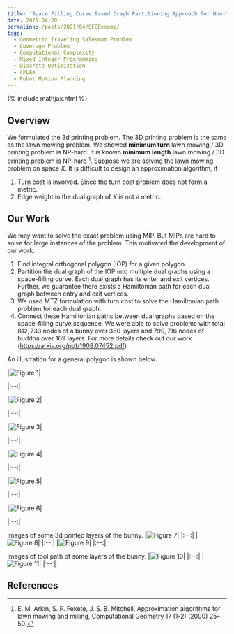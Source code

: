 ```yaml
---
title: 'Space Filling Curve Based Graph Partitioning Approach for Non-Metric Lawn Mowing And 3D Printing Problems'
date: 2021-04-20
permalink: /posts/2021/04/SFCDecomp/
tags:
  - Geometric Traveling Salesman Problem
  - Coverage Problem
  - Computational Complexity
  - Mixed Integer Programming
  - Discrete Optimization
  - CPLEX
  - Robot Motion Planning
---
```


{% include mathjax.html %}

## Overview ##

We formulated the 3d printing problem. The 3D printing problem is the same as the lawn mowing problem. We showed **minimum turn** lawn mowing / 3D printing  problem is NP-hard. It is known
**minimum length** lawn mowing / 3D printing  problem is NP-hard [^Ar2000]. Suppose we are solving the lawn mowing problem on space $X$. It is difficult to design an approximation algorithm,
if 
1. Turn cost is involved. Since the turn cost problem does not form a metric.
2. Edge weight in the dual graph of $X$ is not a metric.


 
## Our Work ##

We may want to solve the exact problem using MIP. But MIPs are hard to solve for large instances of the problem. This motivated the development of our work.
1. Find integral orthogonal polygon (IOP) for a given polygon.
2. Partition the dual graph of the IOP into multiple dual graphs using a space-filling curve. Each dual graph has its enter and exit vertices. Further, we guarantee there exists a 
Hamiltonian path for each dual graph between entry and exit vertices.  
3. We used MTZ formulation with turn cost to solve the Hamiltonian path problem for each dual graph.
4. Connect these Hamiltonian paths between dual graphs based on the space-filling curve sequence. 
We were able to solve problems with total $812,733$ nodes of a bunny over $360$ layers and $799,716$ nodes of buddha over $169$ layers. 
For more details check out our work (https://arxiv.org/pdf/1908.07452.pdf)

An illustration for a general polygon is shown below.
 
|![Figure 1]( https://pragup.github.io/images/SFCDecomp_Figure_1.png)|
 
|:--:| 

|![Figure 2]( https://pragup.github.io/images/SFCDecomp_Figure_2.png)| 

|:--:|

|![Figure 3]( https://pragup.github.io/images/SFCDecomp_Figure_3.png)| 

|:--:|

|![Figure 4]( https://pragup.github.io/images/SFCDecomp_Figure_4.png)| 

|:--:|

|![Figure 5]( https://pragup.github.io/images/SFCDecomp_Figure_5.png)| 

|:--:|

|![Figure 6]( https://pragup.github.io/images/SFCDecomp_Figure_6.png)| 

|:--:|

Images of some 3d printed layers of the bunny.
|![Figure 7]( https://pragup.github.io/images/SFCDecomp_Figure_7.png)| 
|:--:| 
|![Figure 8]( https://pragup.github.io/images/SFCDecomp_Figure_9.png)| 
|:--:|
|![Figure 9]( https://pragup.github.io/images/SFCDecomp_Figure_10.png)| 
|:--:|

Images of tool path of some layers of the bunny. 
|![Figure 10]( https://pragup.github.io/images/SFCDecomp_Figure_8.png)| 
|:--:|
|![Figure 11]( https://pragup.github.io/images/SFCDecomp_Figure_12.png)| 
|:--:|  


## References ##

[^Ar2000]: E. M. Arkin, S. P. Fekete, J. S. B. Mitchell, Approximation algorithms for lawn mowing and milling, Computational Geometry 17 (1-2) (2000) 25–50.
